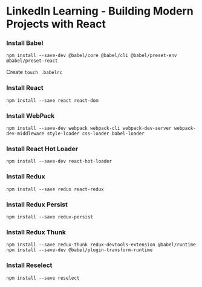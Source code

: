 # LinkedIn Learning - Building Modern Projects with React

### Install Babel
```
npm install --save-dev @babel/core @babel/cli @babel/preset-env @babel/preset-react
```
 
 Create `touch .babelrc`
 
 ### Install React
```
npm install --save react react-dom
```

### Install WebPack
```
npm install --save-dev webpack webpack-cli webpack-dev-server webpack-dev-middleware style-loader css-loader babel-loader
```

### Install React Hot Loader
```
npm install --save-dev react-hot-loader
```

### Install Redux
```
npm install --save redux react-redux
```

### Install Redux Persist
```
npm install --save redux-persist
```

### Install Redux Thunk
```
npm install --save redux-thunk redux-devtools-extension @babel/runtime
npm install --save-dev @babel/plugin-transform-runtime
```

### Install Reselect
```
npm install --save reselect
```
